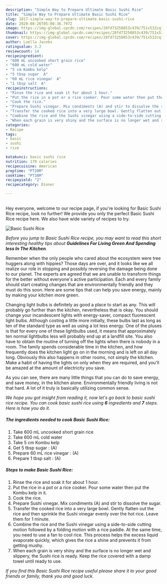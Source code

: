 ```yaml
---
description: "Simple Way to Prepare Ultimate Basic Sushi Rice"
title: "Simple Way to Prepare Ultimate Basic Sushi Rice"
slug: 1817-simple-way-to-prepare-ultimate-basic-sushi-rice
date: 2020-08-26T05:08:36.797Z
image: https://img-global.cpcdn.com/recipes/28fd73258853c439/751x532cq70/basic-sushi-rice-recipe-main-photo.jpg
thumbnail: https://img-global.cpcdn.com/recipes/28fd73258853c439/751x532cq70/basic-sushi-rice-recipe-main-photo.jpg
cover: https://img-global.cpcdn.com/recipes/28fd73258853c439/751x532cq70/basic-sushi-rice-recipe-main-photo.jpg
author: Luella Jacobs
ratingvalue: 3.2
reviewcount: 14
recipeingredient:
- "600 mL uncooked short grain rice"
- "600 mL cold water"
- "5 cm Kombu kelp"
- "5 tbsp sugar  A"
- "60 mL rice vinegar  A"
- "1 tbsp salt  A"
recipeinstructions:
- "Rinse the rice and soak it for about 1 hour."
- "Put the rice in a pot or a rice cooker. Pour some water then put the Kombu kelp in it."
- "Cook the rice."
- "Prepare Sushi vinegar. Mix condiments (A) and stir to dissolve the sugar."
- "Transfer the cooked rice into a very large bowl. Gently flatten out the rice and then sprinkle the Sushi vinegar evenly over the hot rice. Leave them for 1 minute."
- "Combine the rice and the Sushi vinegar using a side-to-side cutting motion followed by a folding motion with a rice paddle. At the same time, you need to use a fan to cool rice. This process helps the excess liquid evaporate quickly, which gives the rice a shine and prevents it from getting mushy."
- "When each grain is very shiny and the surface is no longer wet and slippery, the Sushi rice is ready. Keep the rice covered with a damp towel until ready to use."
categories:
- Recipe
tags:
- basic
- sushi
- rice

katakunci: basic sushi rice 
nutrition: 179 calories
recipecuisine: American
preptime: "PT20M"
cooktime: "PT38M"
recipeyield: "2"
recipecategory: Dinner

---
```

<br>
Hey everyone, welcome to our recipe page, if you're looking for Basic Sushi Rice recipe, look no further! We provide you only the perfect Basic Sushi Rice recipe here. We also have wide variety of recipes to try.
<br>


![Basic Sushi Rice](https://img-global.cpcdn.com/recipes/28fd73258853c439/751x532cq70/basic-sushi-rice-recipe-main-photo.jpg)

<i>Before you jump to Basic Sushi Rice recipe, you may want to read this short interesting healthy tips about 
<strong>Guidelines For Living Green And Spending less In The Kitchen</strong>.</i>
</br>

Remember when the only people who cared about the ecosystem were tree huggers along with hippies? Those days are over, and it looks like we all realize our role in stopping and possibly reversing the damage being done to our planet. The experts are agreed that we are unable to transform things for the better without everyone's active participation. Each and every family should start creating changes that are environmentally friendly and they must do this soon. Here are some tips that can help you save energy, mainly by making your kitchen more green.

Changing light bulbs is definitely as good a place to start as any. This will probably go further than the kitchen, nevertheless that is okay. You should change your incandescent lights with energy-saver, compact fluorescent light bulbs. Although costing a little more initially, these bulbs last as long as ten of the standard type as well as using a lot less energy. One of the pluses is that for every one of these lightbulbs used, it means that approximately ten normal lightbulbs less will probably end up at a landfill site. You also have to obtain the routine of turning off the lights when there is nobody in a room. The family spends considerable time in the kitchen, and how frequently does the kitchen light go on in the morning and is left on all day long. Obviously this also happens in other rooms, not simply the kitchen. Make a habit of having the lights on only when they are required, and you'll be amazed at the amount of electricity you save.

As you can see, there are many little things that you can do to save energy, and save money, in the kitchen alone. Environmentally friendly living is not that hard. A lot of it truly is basically utilizing common sense.


<i>We hope you got insight from reading it, now let's go back to basic sushi rice recipe. You can cook basic sushi rice using <strong>6</strong> ingredients and <strong>7</strong> steps. Here is how you do it.
</i>

##### The ingredients needed to cook Basic Sushi Rice:

1. Take 600 mL uncooked short grain rice
1. Take 600 mL cold water
1. Take 5 cm Kombu kelp
1. Get 5 tbsp sugar : (A)
1. Prepare 60 mL rice vinegar : (A)
1. Prepare 1 tbsp salt : (A)


##### Steps to make Basic Sushi Rice:

1. Rinse the rice and soak it for about 1 hour.
1. Put the rice in a pot or a rice cooker. Pour some water then put the Kombu kelp in it.
1. Cook the rice.
1. Prepare Sushi vinegar. Mix condiments (A) and stir to dissolve the sugar.
1. Transfer the cooked rice into a very large bowl. Gently flatten out the rice and then sprinkle the Sushi vinegar evenly over the hot rice. Leave them for 1 minute.
1. Combine the rice and the Sushi vinegar using a side-to-side cutting motion followed by a folding motion with a rice paddle. At the same time, you need to use a fan to cool rice. This process helps the excess liquid evaporate quickly, which gives the rice a shine and prevents it from getting mushy.
1. When each grain is very shiny and the surface is no longer wet and slippery, the Sushi rice is ready. Keep the rice covered with a damp towel until ready to use.


<i>If you find this Basic Sushi Rice recipe useful please share it to your good friends or family, thank you and good luck.</i>
